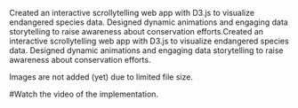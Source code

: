Created an interactive scrollytelling web app with D3.js to visualize endangered species data.
Designed dynamic animations and engaging data storytelling to raise awareness about conservation efforts.Created an interactive scrollytelling web app with D3.js to visualize endangered species data. Designed dynamic animations and engaging data storytelling to raise awareness about conservation efforts.

Images are not added (yet) due to limited file size.

#Watch the video of the implementation.
